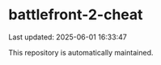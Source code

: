 # battlefront-2-cheat

Last updated: 2025-06-01 16:33:47

This repository is automatically maintained.
